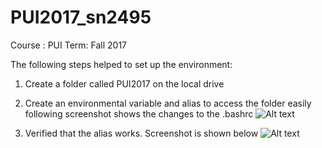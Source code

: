 # PUI2017_sn2495

Course : PUI
Term: Fall 2017

The following steps helped to set up the environment:
1. Create a folder called PUI2017 on the local drive
2. Create an environmental variable and alias to access the folder easily
following screenshot shows the changes to the .bashrc
![Alt text](screenShots/HW1_screenshot1.jpeg)


3. Verified that the alias works. Screenshot is shown below
![Alt text](screenShots/HW1_screenshot2.jpeg)
